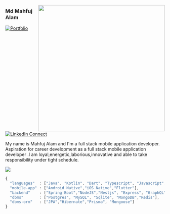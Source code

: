 [<img align="right" width="400" src="https://github-readme-stats.vercel.app/api?username=devloper64&show_icons=true"/>](https://github.com/devloper64)

### Md Mahfuj Alam
[![Portfolio](https://img.shields.io/static/v1?label=Portfolio&message=Visit%20My%20Portfolio&color=orange)](https://www.mahfuj.live) <br/>

[![LinkedIn Connect](https://img.shields.io/badge/%20-Connect-black?color=14171A&labelColor=212121&logo=linkedin&logoColor=blue)](https://www.linkedin.com/in/md-mahfuj-24967b146/)

My name is Mahfuj Alam and I'm a full stack mobile application developer.
Aspiration for career development as a full stack mobile application developer .I am loyal,energetic,laborious,innovative and able to take responsibility under tight schedule.


![](https://github-readme-stats.vercel.app/api/top-langs/?username=devloper64&langs_count=20&theme=blue-green&layout=compact&hide=html)


```js
{
  "languages"  : ["Java", "Kotlin", "Dart", "Typescript", "Javascript",  "C", "C++", "Swift"],
  "mobile-app" : ["Android Native","iOS Native","Flutter"],
  "backend"    : ["Spring Boot","NodeJS","Nestjs", "Express", "GraphQL"],
  "dbms"       : ["Postgres", "MySQL", "Sqlite", "MongoDB","Redis"],
  "dbms-orm"   : ["JPA","Hibernate","Prisma", "Mongoose"]
}
```
